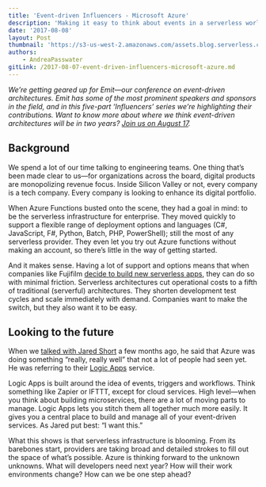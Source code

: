 ```yaml
---
title: 'Event-driven Influencers - Microsoft Azure'
description: 'Making it easy to think about events in a serverless world.'
date: '2017-08-08'
layout: Post
thumbnail: 'https://s3-us-west-2.amazonaws.com/assets.blog.serverless.com/MSAzure.png'
authors:
    - AndreaPasswater
gitLink: /2017-08-07-event-driven-influencers-microsoft-azure.md
---
```


*We’re getting geared up for Emit—our conference on event-driven architectures. Emit has some of the most prominent speakers and sponsors in the field, and in this five-part ‘Influencers’ series we’re highlighting their contributions. Want to know more about where we think event-driven architectures will be in two years? [Join us on August 17](http://www.emitconference.com).*

## Background

We spend a lot of our time talking to engineering teams. One thing that’s been made clear to us—for organizations across the board, digital products are monopolizing revenue focus. Inside Silicon Valley or not, every company is a tech company. Every company is looking to enhance its digital portfolio. 

When Azure Functions busted onto the scene, they had a goal in mind: to be the serverless infrastructure for enterprise. They moved quickly to support a flexible range of deployment options and languages (C#, JavaScript, F#, Python, Batch, PHP, PowerShell); still the most of any serverless provider. They even let you try out Azure functions without making an account, so there’s little in the way of getting started.

And it makes sense. Having a lot of support and options means that when companies like Fujifilm [decide to build new serverless apps](http://customers.microsoft.com/en-us/story/fujifilm-software-co-ltd), they can do so with minimal friction. Serverless architectures cut operational costs to a fifth of traditional (serverful) architectures. They shorten development test cycles and scale immediately with demand. Companies want to make the switch, but they also want it to be easy.

## Looking to the future

When we [talked with Jared Short](https://serverless.com/blog/serverless-air-episode-two/) a few months ago, he said that Azure was doing something “really, really well” that not a lot of people had seen yet. He was referring to their [Logic Apps](https://azure.microsoft.com/en-us/services/logic-apps/) service.

Logic Apps is built around the idea of events, triggers and workflows. Think something like Zapier or IFTTT, except for cloud services. High level—when you think about building microservices, there are a lot of moving parts to manage. Logic Apps lets you stitch them all together much more easily. It gives you a central place to build and manage all of your event-driven services. As Jared put best: “I want this.”

What this shows is that serverless infrastructure is blooming. From its barebones start, providers are taking broad and detailed strokes to fill out the space of what’s possible. Azure is thinking forward to the unknown unknowns. What will developers need next year? How will their work environments change? How can we be one step ahead?
